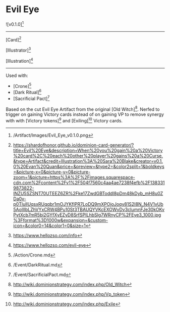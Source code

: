 # Evil Eye

![v0.1.0][^v0.1.0]

---

[Card][^Card]

[Illustrator][^Illustrator]

[Illustration][^Illustration]

---

Used with:

- [Crone][^Crone]
- [Dark Ritual][^Dark Ritual]
- [Sacrificial Pact][^Sacrificial Pact]

Based on the cut Evil Eye Artifact from the original [Old Witch][^Old Witch].
Nerfed to trigger on gaining Victory cards instead of on gaining VP to remove
synergy with with [Victory tokens][^Victory token] and [Exiling][^Exile]
Victory cards.

[^v0.1.0]: /Artifact/Images/Evil_Eye_v0.1.0.png
[^Crone]: /Action/Crone.md
[^Dark Ritual]: /Event/DarkRitual.md
[^Sacrificial Pact]: /Event/SacrificialPact.md
[^Old Witch]: http://wiki.dominionstrategy.com/index.php/Old_Witch
[^Victory token]: http://wiki.dominionstrategy.com/index.php/Vp_token
[^Exile]: http://wiki.dominionstrategy.com/index.php/Exile
[^Card]: https://shardofhonor.github.io/dominion-card-generator/?title=Evil%20Eye&description=When%20you%20gain%20a%20Victory%20card%2C%20each%20other%20player%20gains%20a%20Curse.&type=Artifact&credit=Illustration%3A%20Sara%20Blake&creator=v0.1.0%20Evan%20Quan&price=&preview=&type2=&color2split=1&boldkeys=&picture-x=0&picture-y=0&picture-zoom=1&picture=https%3A%2F%2Fimages.squarespace-cdn.com%2Fcontent%2Fv1%2F504f7560c4aa4ae7238f4efb%2F1383319873822-INZU5SZSNT70UTEEZ6ZR%2Fke17ZwdGBToddI8pDm48kDyb_mH8u0ZDa0v-p0TlulIUqsxRUqqbr1mOJYKfIPR7LoDQ9mXPOjoJoqy81S2I8N_N4V1vUb5AoIIIbLZhVYxCRW4BPu10St3TBAUQYVKcEXOWvDv3cIumnFJe30kOKvPvtXcb7mR5bi2GYfXyEZyD8SrfSPILhbSlg7WRnyCP%2FEye3_1000.jpg%3Fformat%3D1000w&expansion=&custom-icon=&color0=14&color1=0&size=1
[^Illustrator]: https://www.hellozso.com/info
[^Illustration]: https://www.hellozso.com/evil-eye
